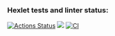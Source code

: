 ### Hexlet tests and linter status:
[![Actions Status](https://github.com/fattyLol/frontend-project-lvl1/workflows/hexlet-check/badge.svg)](https://github.com/fattyLol/frontend-project-lvl1/actions)
<a href="https://codeclimate.com/github/fattyLol/frontend-project-lvl1/maintainability"><img src="https://api.codeclimate.com/v1/badges/772cf4b7111b89a40841/maintainability" /></a>
[![CI](https://github.com/fattyLol/frontend-project-lvl1/actions/workflows/lint-build.yml/badge.svg?branch=main)](https://github.com/fattyLol/frontend-project-lvl1/actions/woKrkflows/lint-build.yml)